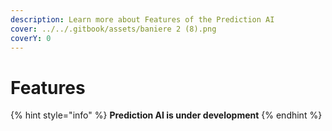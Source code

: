 ```yaml
---
description: Learn more about Features of the Prediction AI
cover: ../../.gitbook/assets/baniere 2 (8).png
coverY: 0
---
```


# Features

{% hint style="info" %}
**Prediction AI is under development**
{% endhint %}
